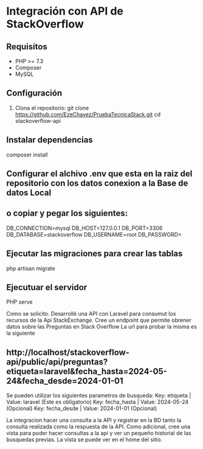 # Integración con API de StackOverflow

## Requisitos
- PHP >= 7.3
- Composer
- MySQL

## Configuración
1. Clona el repositorio:
git clone https://github.com/EzeChavez/PruebaTecnicaStack.git
cd stackoverflow-api

## Instalar dependencias
composer install

## Configurar el alchivo .env que esta en la raiz del repositorio con los datos conexion a la Base de datos Local
## o copiar y pegar los siguientes:
DB_CONNECTION=mysql
DB_HOST=127.0.0.1
DB_PORT=3306
DB_DATABASE=stackoverflow
DB_USERNAME=root
DB_PASSWORD=

## Ejecutar las migraciones para crear las tablas 
php artisan migrate

## Ejecutuar el servidor
PHP serve

Como se solicito. Desarrollé una API con Laravel para consumut los recursos de la Api StackExchange.
Cree un endpoint que permite obrener datos sobre las Preguntas en Stack Overflow
La url para probar la misma es la siguiente 
## http://localhost/stackoverflow-api/public/api/preguntas?etiqueta=laravel&fecha_hasta=2024-05-24&fecha_desde=2024-01-01

Se pueden utilizar los siguientes parametros de busqueda:
Key: etiqueta | Value: laravel (Este es obligatorio)
Key: fecha_hasta | Value: 2024-05-24 (Opcional)
Key: fecha_desde | Value: 2024-01-01 (Opcional)

La integracion hacer una consulta a la API y registrar en la BD tanto la consulta realizada como la respuesta de la API.
Como adicional, cree una vista para poder hacer consultas a la api y ver un pequeño historial de las busquedas previas.
La vista se puede ver en el home del sitio.